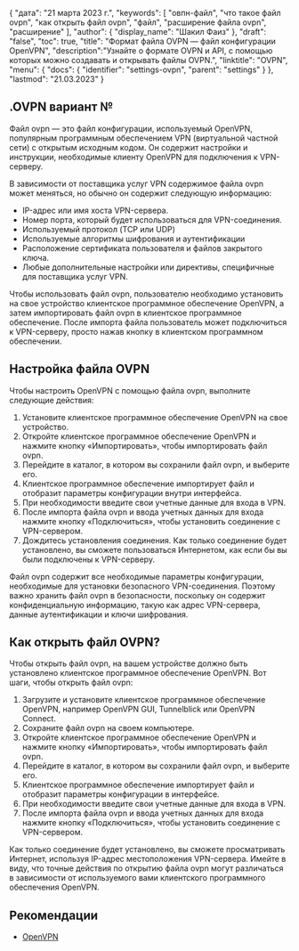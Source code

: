 {
"дата": "21 марта 2023 г.",
  "keywords": [
"овпн-файл",
"что такое файл ovpn",
"как открыть файл ovpn",
"файл",
"расширение файла ovpn",
"расширение"
],
  "author": {
"display_name": "Шакил Фаиз"
},
"draft": "false",
"toc": true,
"title": "Формат файла OVPN — файл конфигурации OpenVPN",
  "description":"Узнайте о формате OVPN и API, с помощью которых можно создавать и открывать файлы OVPN.",
"linktitle": "OVPN",
  "menu": {
    "docs": {
      "identifier": "settings-ovpn",
"parent": "settings"
}
},
"lastmod": "21.03.2023"
}

## .OVPN вариант №

Файл ovpn — это файл конфигурации, используемый OpenVPN, популярным программным обеспечением VPN (виртуальной частной сети) с открытым исходным кодом. Он содержит настройки и инструкции, необходимые клиенту OpenVPN для подключения к VPN-серверу.

В зависимости от поставщика услуг VPN содержимое файла ovpn может меняться, но обычно он содержит следующую информацию:

- IP-адрес или имя хоста VPN-сервера.
- Номер порта, который будет использоваться для VPN-соединения.
- Используемый протокол (TCP или UDP)
- Используемые алгоритмы шифрования и аутентификации
- Расположение сертификата пользователя и файлов закрытого ключа.
- Любые дополнительные настройки или директивы, специфичные для поставщика услуг VPN.

Чтобы использовать файл ovpn, пользователю необходимо установить на свое устройство клиентское программное обеспечение OpenVPN, а затем импортировать файл ovpn в клиентское программное обеспечение. После импорта файла пользователь может подключиться к VPN-серверу, просто нажав кнопку в клиентском программном обеспечении.

## Настройка файла OVPN

Чтобы настроить OpenVPN с помощью файла ovpn, выполните следующие действия:

1. Установите клиентское программное обеспечение OpenVPN на свое устройство.
2. Откройте клиентское программное обеспечение OpenVPN и нажмите кнопку «Импортировать», чтобы импортировать файл ovpn.
3. Перейдите в каталог, в котором вы сохранили файл ovpn, и выберите его.
4. Клиентское программное обеспечение импортирует файл и отобразит параметры конфигурации внутри интерфейса.
5. При необходимости введите свои учетные данные для входа в VPN.
6. После импорта файла ovpn и ввода учетных данных для входа нажмите кнопку «Подключиться», чтобы установить соединение с VPN-сервером.
7. Дождитесь установления соединения. Как только соединение будет установлено, вы сможете пользоваться Интернетом, как если бы вы были подключены к VPN-серверу.

Файл ovpn содержит все необходимые параметры конфигурации, необходимые для установки безопасного VPN-соединения. Поэтому важно хранить файл ovpn в безопасности, поскольку он содержит конфиденциальную информацию, такую как адрес VPN-сервера, данные аутентификации и ключи шифрования.

## Как открыть файл OVPN?

Чтобы открыть файл ovpn, на вашем устройстве должно быть установлено клиентское программное обеспечение OpenVPN. Вот шаги, чтобы открыть файл ovpn:

1. Загрузите и установите клиентское программное обеспечение OpenVPN, например OpenVPN GUI, Tunnelblick или OpenVPN Connect.
2. Сохраните файл ovpn на своем компьютере.
3. Откройте клиентское программное обеспечение OpenVPN и нажмите кнопку «Импортировать», чтобы импортировать файл ovpn.
4. Перейдите в каталог, в котором вы сохранили файл ovpn, и выберите его.
5. Клиентское программное обеспечение импортирует файл и отобразит параметры конфигурации в интерфейсе.
6. При необходимости введите свои учетные данные для входа в VPN.
7. После импорта файла ovpn и ввода учетных данных для входа нажмите кнопку «Подключиться», чтобы установить соединение с VPN-сервером.

Как только соединение будет установлено, вы сможете просматривать Интернет, используя IP-адрес местоположения VPN-сервера. Имейте в виду, что точные действия по открытию файла ovpn могут различаться в зависимости от используемого вами клиентского программного обеспечения OpenVPN.

## Рекомендации
* [OpenVPN](https://en.wikipedia.org/wiki/OpenVPN)

